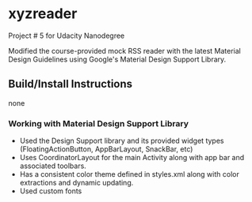 # xyzreader
Project # 5 for Udacity Nanodegree

Modified the course-provided mock RSS reader with the latest Material Design Guidelines using Google's Material Design Support Library.

## Build/Install Instructions
none

### Working with Material Design Support Library
* Used the Design Support library and its provided widget types (FloatingActionButton, AppBarLayout, SnackBar, etc)
* Uses CoordinatorLayout for the main Activity along with app bar and associated toolbars.
* Has a consistent color theme defined in styles.xml along with color extractions and dynamic updating.
* Used custom fonts
